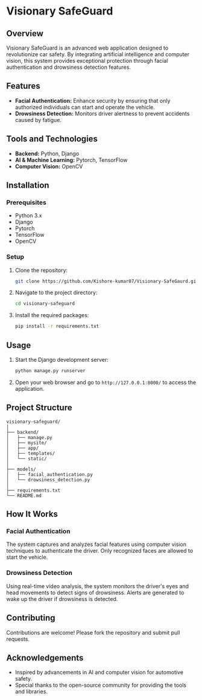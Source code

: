 # Visionary SafeGuard

## Overview
Visionary SafeGuard is an advanced web application designed to revolutionize car safety. By integrating artificial intelligence and computer vision, this system provides exceptional protection through facial authentication and drowsiness detection features.

## Features
- **Facial Authentication:** Enhance security by ensuring that only authorized individuals can start and operate the vehicle.
- **Drowsiness Detection:** Monitors driver alertness to prevent accidents caused by fatigue.

## Tools and Technologies
- **Backend:** Python, Django
- **AI & Machine Learning:** Pytorch, TensorFlow
- **Computer Vision:** OpenCV

## Installation

### Prerequisites
- Python 3.x
- Django
- Pytorch
- TensorFlow
- OpenCV

### Setup
1. Clone the repository:
    ```bash
    git clone https://github.com/Kishore-kumar07/Visionary-SafeGaurd.git
    ```
2. Navigate to the project directory:
    ```bash
    cd visionary-safeguard
    ```
3. Install the required packages:
    ```bash
    pip install -r requirements.txt
    ```

## Usage
1. Start the Django development server:
    ```bash
    python manage.py runserver
    ```
2. Open your web browser and go to `http://127.0.0.1:8000/` to access the application.

## Project Structure
```
visionary-safeguard/
│
├── backend/
│   ├── manage.py
│   ├── mysite/
│   ├── app/
│   ├── templates/
│   └── static/
│
├── models/
│   ├── facial_authentication.py
│   └── drowsiness_detection.py
│
├── requirements.txt
└── README.md
```

## How It Works
### Facial Authentication
The system captures and analyzes facial features using computer vision techniques to authenticate the driver. Only recognized faces are allowed to start the vehicle.

### Drowsiness Detection
Using real-time video analysis, the system monitors the driver's eyes and head movements to detect signs of drowsiness. Alerts are generated to wake up the driver if drowsiness is detected.

## Contributing
Contributions are welcome! Please fork the repository and submit pull requests.


## Acknowledgements
- Inspired by advancements in AI and computer vision for automotive safety.
- Special thanks to the open-source community for providing the tools and libraries.
